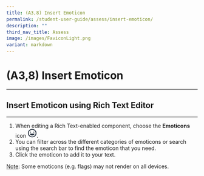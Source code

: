 ```yaml
---
title: (A3,8) Insert Emoticon
permalink: /student-user-guide/assess/insert-emoticon/
description: ""
third_nav_title: Assess
image: /images/FaviconLight.png
variant: markdown
---
```

<h1 id="insert-emoticon">(A3,8) Insert Emoticon</h1><hr>
<h2 id="-insert-emoticon-using-rich-text-editor-">Insert Emoticon using Rich Text Editor</h2>
<hr>
<ol>
<li>When editing a Rich Text-enabled component, choose the <strong>Emoticons</strong> icon <img style="width:1.5rem; display: inline;" src="/images/Icons/Emoticons.svg">.</li>
<li>You can filter across the different categories of emoticons or search using the search bar to find the emoticon that you need.</li>
<li>Click the emoticon to add it to your text.</li>
</ol>
<p><u>Note</u>: Some emoticons (e.g. flags) may not render on all devices.</p>